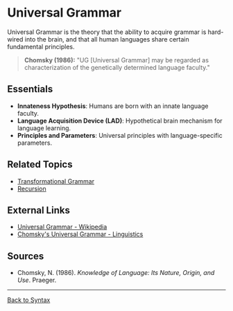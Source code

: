 # Universal Grammar

Universal Grammar is the theory that the ability to acquire grammar is hard-wired into the brain, and that all human languages share certain fundamental principles.

> **Chomsky (1986):**
> "UG [Universal Grammar] may be regarded as characterization of the genetically determined language faculty."

## Essentials

- **Innateness Hypothesis**: Humans are born with an innate language faculty.
- **Language Acquisition Device (LAD)**: Hypothetical brain mechanism for language learning.
- **Principles and Parameters**: Universal principles with language-specific parameters.

## Related Topics

- [Transformational Grammar](Transformational-Grammar.md)
- [Recursion](Recursion.md)

## External Links

- [Universal Grammar - Wikipedia](https://en.wikipedia.org/wiki/Universal_grammar)
- [Chomsky's Universal Grammar - Linguistics](https://www.linguisticsociety.org/resource/universal-grammar)

## Sources

- Chomsky, N. (1986). *Knowledge of Language: Its Nature, Origin, and Use*. Praeger.

---

[Back to Syntax](../README.md)
